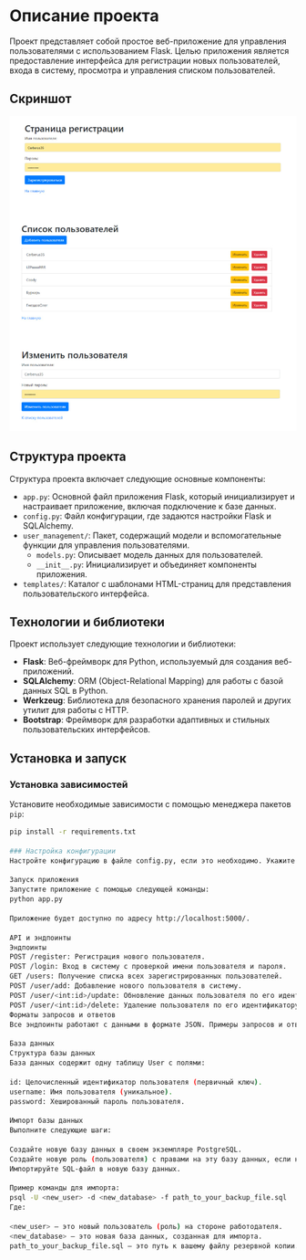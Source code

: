 # Описание проекта

Проект представляет собой простое веб-приложение для управления пользователями с использованием Flask. Целью приложения является предоставление интерфейса для регистрации новых пользователей, входа в систему, просмотра и управления списком пользователей.

## Скриншот
![Скриншот](https://github.com/Ryota77777/AdminWebsite/blob/main/screen.jpg?raw=true)

## Структура проекта

Структура проекта включает следующие основные компоненты:

- `app.py`: Основной файл приложения Flask, который инициализирует и настраивает приложение, включая подключение к базе данных.
- `config.py`: Файл конфигурации, где задаются настройки Flask и SQLAlchemy.
- `user_management/`: Пакет, содержащий модели и вспомогательные функции для управления пользователями.
  - `models.py`: Описывает модель данных для пользователей.
  - `__init__.py`: Инициализирует и объединяет компоненты приложения.
- `templates/`: Каталог с шаблонами HTML-страниц для представления пользовательского интерфейса.

## Технологии и библиотеки

Проект использует следующие технологии и библиотеки:

- **Flask**: Веб-фреймворк для Python, используемый для создания веб-приложений.
- **SQLAlchemy**: ORM (Object-Relational Mapping) для работы с базой данных SQL в Python.
- **Werkzeug**: Библиотека для безопасного хранения паролей и других утилит для работы с HTTP.
- **Bootstrap**: Фреймворк для разработки адаптивных и стильных пользовательских интерфейсов.

## Установка и запуск

### Установка зависимостей

Установите необходимые зависимости с помощью менеджера пакетов `pip`:

```bash
pip install -r requirements.txt

### Настройка конфигурации
Настройте конфигурацию в файле config.py, если это необходимо. Укажите параметры подключения к базе данных и другие настройки Flask.

Запуск приложения
Запустите приложение с помощью следующей команды:
python app.py

Приложение будет доступно по адресу http://localhost:5000/.

API и эндпоинты
Эндпоинты
POST /register: Регистрация нового пользователя.
POST /login: Вход в систему с проверкой имени пользователя и пароля.
GET /users: Получение списка всех зарегистрированных пользователей.
POST /user/add: Добавление нового пользователя в систему.
POST /user/<int:id>/update: Обновление данных пользователя по его идентификатору.
POST /user/<int:id>/delete: Удаление пользователя по его идентификатору.
Форматы запросов и ответов
Все эндпоинты работают с данными в формате JSON. Примеры запросов и ответов представлены в документации к API.

База данных
Структура базы данных
База данных содержит одну таблицу User с полями:

id: Целочисленный идентификатор пользователя (первичный ключ).
username: Имя пользователя (уникальное).
password: Хешированный пароль пользователя.

Импорт базы данных
Выполните следующие шаги:

Создайте новую базу данных в своем экземпляре PostgreSQL.
Создайте новую роль (пользователя) с правами на эту базу данных, если необходимо.
Импортируйте SQL-файл в новую базу данных.

Пример команды для импорта:
psql -U <new_user> -d <new_database> -f path_to_your_backup_file.sql
Где:

<new_user> — это новый пользователь (роль) на стороне работодателя.
<new_database> — это новая база данных, созданная для импорта.
path_to_your_backup_file.sql — это путь к вашему файлу резервной копии.


